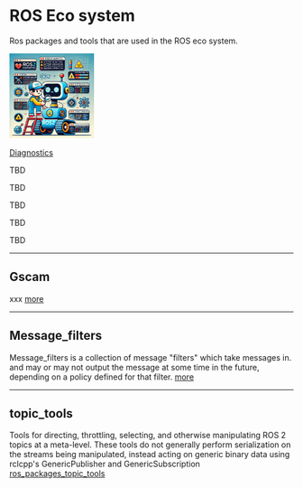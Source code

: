 # ROS Eco system

Ros packages and tools that are used in the ROS eco system.

<div class="grid-container">
    <div class="grid-item">
        <a href="diagnostics">
            <img src="images/diagnostics.png"  width="150" height="150">
            <p>Diagnostics</p>
        </a>
    </div>
    <div class="grid-item">
        <p>TBD</p>
    </div>
    <div class="grid-item">
        <p>TBD</p>
    </div>
</div>
    

<div class="grid-container">
    <div class="grid-item">
        <p>TBD</p>
    </div>
    <div class="grid-item">
        <p>TBD</p>
    </div>
    <div class="grid-item">
        <p>TBD</p>
    </div>
</div>


---

## Gscam
xxx
[more](ros_packages_gscam.md)

---

## Message_filters
Message_filters is a collection of message "filters" which take messages in. and may or may not output the message at some time in the future, depending on a policy defined for that filter. [more](ros_package_message_filter.md)

---

## topic_tools
Tools for directing, throttling, selecting, and otherwise manipulating ROS 2 topics at a meta-level. These tools do not generally perform serialization on the streams being manipulated, instead acting on generic binary data using rclcpp's GenericPublisher and GenericSubscription
[ros_packages_topic_tools](topic_tools)